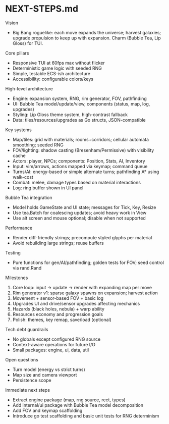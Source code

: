 # NEXT-STEPS.md

Vision
- Big Bang roguelike: each move expands the universe; harvest galaxies; upgrade propulsion to keep up with expansion. Charm (Bubble Tea, Lip Gloss) for TUI.

Core pillars
- Responsive TUI at 60fps max without flicker
- Deterministic game logic with seeded RNG
- Simple, testable ECS-ish architecture
- Accessibility: configurable colors/keys

High-level architecture
- Engine: expansion system, RNG, rim generator, FOV, pathfinding
- UI: Bubble Tea model/update/view, components (status, map, log, upgrades)
- Styling: Lip Gloss theme system, high-contrast fallback
- Data: tiles/resources/upgrades as Go structs, JSON-compatible

Key systems
- Map/tiles: grid with materials; rooms+corridors; cellular automata smoothing; seeded RNG
- FOV/lighting: shadow casting (Bresenham/Permissive) with visibility cache
- Actors: player, NPCs; components: Position, Stats, AI, Inventory
- Input: vim/arrows, actions mapped via keymap; command queue
- Turns/AI: energy-based or simple alternate turns; pathfinding A* using walk-cost
- Combat: melee, damage types based on material interactions
- Log: ring buffer shown in UI panel

Bubble Tea integration
- Model holds GameState and UI state; messages for Tick, Key, Resize
- Use tea.Batch for coalescing updates; avoid heavy work in View
- Use alt screen and mouse optional; disable when not supported

Performance
- Render diff-friendly strings; precompute styled glyphs per material
- Avoid rebuilding large strings; reuse buffers

Testing
- Pure functions for gen/AI/pathfinding; golden tests for FOV; seed control via rand.Rand

Milestones
1) Core loop: input -> update -> render with expanding map per move
2) Rim generator v1: sparse galaxy spawns on expansion; harvest action
3) Movement + sensor-based FOV + basic log
4) Upgrades UI and drive/sensor upgrades affecting mechanics
5) Hazards (black holes, nebula) + warp ability
6) Resources economy and progression goals
7) Polish: themes, key remap, save/load (optional)

Tech debt guardrails
- No globals except configured RNG source
- Context-aware operations for future I/O
- Small packages: engine, ui, data, util

Open questions
- Turn model (energy vs strict turns)
- Map size and camera viewport
- Persistence scope

Immediate next steps
- Extract engine package (map, rng source, rect, types)
- Add internal/ui package with Bubble Tea model decomposition
- Add FOV and keymap scaffolding
- Introduce go test scaffolding and basic unit tests for RNG determinism
